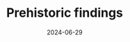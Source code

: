---
layout: layouts/hero-episode.njk
title: Prehistoric findings
date: "2024-06-29"
cta: Play episode
logo: logo_DVOJKA_biele.svg
tv: "RTVS :2"
link: https://www.rtvs.sk/televizia/archiv/14252/473927
datum: 29. 6. 2024
header: Latest episode
foto1024: /images/uploads/prehistoric_findings_1024x768.jpg
foto1440: /images/uploads/prehistoric_findings_1440x825.jpg
alt: Prehistoric findings main picture
tags: hero
---